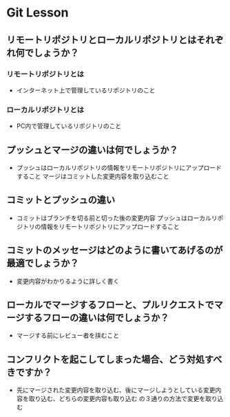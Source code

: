 # Git Lesson

## リモートリポジトリとローカルリポジトリとはそれぞれ何でしょうか？
### リモートリポジトリとは
   - インターネット上で管理しているリポジトリのこと
### ローカルリポジトリとは    
   - PC内で管理しているリポジトリのこと

## プッシュとマージの違いは何でしょうか？
   - プッシュはローカルリポジトリの情報をリモートリポジトリにアップロードすること
     マージはコミットした変更内容を取り込むこと

## コミットとプッシュの違い
   - コミットはブランチを切る前と切った後の変更内容
     プッシュはローカルリポジトリの情報をリモートリポジトリにアップロードすること

## コミットのメッセージはどのように書いてあげるのが最適でしょうか？
   - 変更内容がわかりるように詳しく書く

## ローカルでマージするフローと、プルリクエストでマージするフローの違いは何でしょうか？
   - マージする前にレビュー者を挟むこと

## コンフリクトを起こしてしまった場合、どう対処すべきですか？
   - 先にマージされた変更内容を取り込む、後にマージしようとしている変更内容を取り込む、どちらの変更内容も取り込む
   の３通りの方法で変更を取り込む